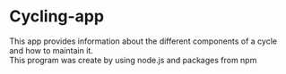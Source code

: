 # Cycling-app
<p>
This app provides information about the different components of a cycle and how to maintain it.
</br>
This program was create by using node.js and packages from npm
</p>
